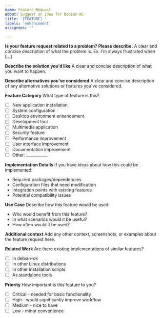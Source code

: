 ```yaml
---
name: Feature Request
about: Suggest an idea for Debian-WS
title: '[FEATURE] '
labels: 'enhancement'
assignees: ''

---
```


**Is your feature request related to a problem? Please describe.**
A clear and concise description of what the problem is. Ex. I'm always frustrated when [...]

**Describe the solution you'd like**
A clear and concise description of what you want to happen.

**Describe alternatives you've considered**
A clear and concise description of any alternative solutions or features you've considered.

**Feature Category**
What type of feature is this?
- [ ] New application installation
- [ ] System configuration
- [ ] Desktop environment enhancement
- [ ] Development tool
- [ ] Multimedia application
- [ ] Security feature
- [ ] Performance improvement
- [ ] User interface improvement
- [ ] Documentation improvement
- [ ] Other: ___________

**Implementation Details**
If you have ideas about how this could be implemented:
- Required packages/dependencies
- Configuration files that need modification
- Integration points with existing features
- Potential compatibility issues

**Use Case**
Describe how this feature would be used:
- Who would benefit from this feature?
- In what scenarios would it be useful?
- How often would it be used?

**Additional context**
Add any other context, screenshots, or examples about the feature request here.

**Related Work**
Are there existing implementations of similar features?
- [ ] In debian-ok
- [ ] In other Linux distributions
- [ ] In other installation scripts
- [ ] As standalone tools

**Priority**
How important is this feature to you?
- [ ] Critical - needed for basic functionality
- [ ] High - would significantly improve workflow
- [ ] Medium - nice to have
- [ ] Low - minor convenience
